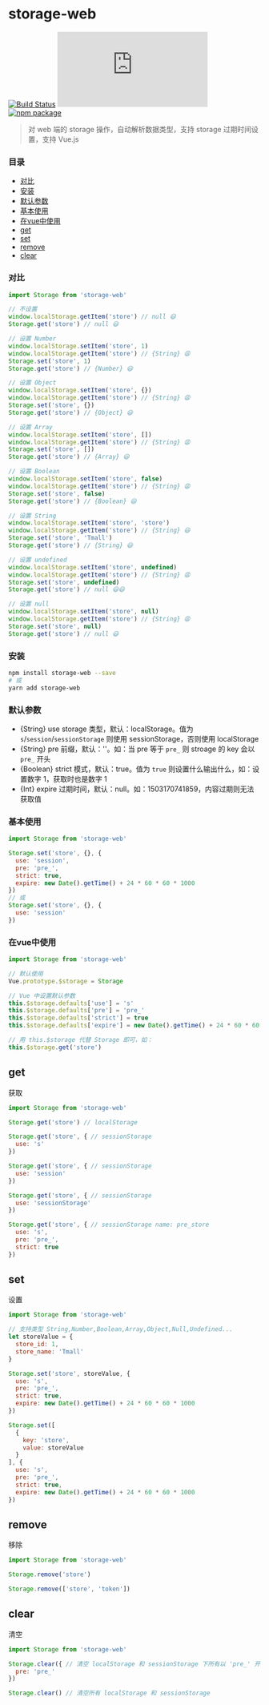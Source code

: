 # storage-web

[![Build Status](https://travis-ci.org/Chooin/storage-web.svg?branch=master)](https://travis-ci.org/Chooin/storage-web)
![JS gzip size](http://img.badgesize.io/https://unpkg.com/storage-web/dist/index.js?compression=gzip&label=gzip%20size:%20JS)
[![npm package](https://img.shields.io/npm/v/storage-web.svg)](https://www.npmjs.org/package/storage-web)

> 对 web 端的 storage 操作，自动解析数据类型，支持 storage 过期时间设置，支持 Vue.js

### 目录

- [对比](#对比)
- [安装](#安装)
- [默认参数](#默认参数)
- [基本使用](#基本使用)
- [在vue中使用](#在vue中使用)
- [get](#get)
- [set](#set)
- [remove](#remove)
- [clear](#clear)

### 对比

``` js
import Storage from 'storage-web'

// 不设置
window.localStorage.getItem('store') // null 😃
Storage.get('store') // null 😃

// 设置 Number
window.localStorage.setItem('store', 1)
window.localStorage.getItem('store') // {String} 😩
Storage.set('store', 1)
Storage.get('store') // {Number} 😃

// 设置 Object
window.localStorage.setItem('store', {})
window.localStorage.getItem('store') // {String} 😩
Storage.set('store', {})
Storage.get('store') // {Object} 😃

// 设置 Array
window.localStorage.setItem('store', [])
window.localStorage.getItem('store') // {String} 😩
Storage.set('store', [])
Storage.get('store') // {Array} 😃

// 设置 Boolean
window.localStorage.setItem('store', false)
window.localStorage.getItem('store') // {String} 😩
Storage.set('store', false)
Storage.get('store') // {Boolean} 😃

// 设置 String
window.localStorage.setItem('store', 'store')
window.localStorage.getItem('store') // {String} 😃
Storage.set('store', 'Tmall')
Storage.get('store') // {String} 😃

// 设置 undefined
window.localStorage.setItem('store', undefined)
window.localStorage.getItem('store') // {String} 😩
Storage.set('store', undefined)
Storage.get('store') // null 😃😃

// 设置 null
window.localStorage.setItem('store', null)
window.localStorage.getItem('store') // {String} 😩
Storage.set('store', null)
Storage.get('store') // null 😃
```

### 安装
``` sh
npm install storage-web --save
# 或
yarn add storage-web
```

### 默认参数

+ {String} use storage 类型，默认：localStorage。值为 `s`/`session`/`sessionStorage` 则使用 sessionStorage，否则使用 localStorage
+ {String} pre 前缀，默认：''。如：当 pre 等于 `pre_` 则 stroage 的 key 会以 `pre_` 开头
+ {Boolean} strict 模式，默认：true。值为 `true` 则设置什么输出什么，如：设置数字 1，获取时也是数字 1
+ {Int} expire 过期时间，默认：null。如：1503170741859，内容过期则无法获取值

### 基本使用

``` js
import Storage from 'storage-web'

Storage.set('store', {}, {
  use: 'session',
  pre: 'pre_',
  strict: true,
  expire: new Date().getTime() + 24 * 60 * 60 * 1000
})
// 或
Storage.set('store', {}, {
  use: 'session'
})
```

### 在vue中使用

``` js
import Storage from 'storage-web'

// 默认使用
Vue.prototype.$storage = Storage

// Vue 中设置默认参数
this.$storage.defaults['use'] = 's'
this.$storage.defaults['pre'] = 'pre_'
this.$storage.defaults['strict'] = true
this.$storage.defaults['expire'] = new Date().getTime() + 24 * 60 * 60 * 1000

// 用 this.$storage 代替 Storage 即可，如：
this.$storage.get('store')
```

## get

获取

``` js
import Storage from 'storage-web'

Storage.get('store') // localStorage

Storage.get('store', { // sessionStorage
  use: 's'
})

Storage.get('store', { // sessionStorage
  use: 'session'
})

Storage.get('store', { // sessionStorage
  use: 'sessionStorage'
})

Storage.get('store', { // sessionStorage name: pre_store
  use: 's',
  pre: 'pre_',
  strict: true
})
```

## set

设置

``` js
import Storage from 'storage-web'

// 支持类型 String,Number,Boolean,Array,Object,Null,Undefined...
let storeValue = {
  store_id: 1,
  store_name: 'Tmall'
}

Storage.set('store', storeValue, {
  use: 's',
  pre: 'pre_',
  strict: true,
  expire: new Date().getTime() + 24 * 60 * 60 * 1000
})

Storage.set([
  {
    key: 'store',
    value: storeValue
  }
], {
  use: 's',
  pre: 'pre_',
  strict: true,
  expire: new Date().getTime() + 24 * 60 * 60 * 1000
})
```

## remove

移除

``` js
import Storage from 'storage-web'

Storage.remove('store')

Storage.remove(['store', 'token'])
```

## clear

清空

``` js
import Storage from 'storage-web'

Storage.clear({ // 清空 localStorage 和 sessionStorage 下所有以 'pre_' 开头的
  pre: 'pre_'
})

Storage.clear() // 清空所有 localStorage 和 sessionStorage
```
